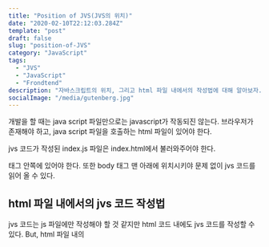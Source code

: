 ```yaml
---
title: "Position of JVS(JVS의 위치)"
date: "2020-02-10T22:12:03.284Z"
template: "post"
draft: false
slug: "position-of-JVS"
category: "JavaScript"
tags:
  - "JVS"
  - "JavaScript"
  - "Frondtend"
description: "자바스크립트의 위치, 그리고 html 파일 내에서의 작성법에 대해 알아보자."
socialImage: "/media/gutenberg.jpg"
---
```


개발을 할 때는 java script 파일만으로는 javascript가 작동되진 않는다.
브라우저가 존재해야 하고, java script 파일을 호출하는 html 파일이 있어야 한다.

jvs 코드가 작성된 index.js 파일은 index.html에서 불러와주어야 한다.

<body> 태그 안쪽에 있어야 한다. 또한 body 태그 맨 아래에 위치시키야 문제 없이 jvs 코드를 읽어 올 수 있다. 

<script src="index.js"></script>


## html 파일 내에서의 jvs 코드 작성법

jvs 코드는 js 파일에만 작성해야 할 것 같지만 html 코드 내에도 jvs 코드를 작성할 수 있다.
But, html 파일 내의 <script> 태그 안에 jvs 코드를 작성해야만 한다. <script> 태그 내에 html 태그는 작성할 수 없다.

<script> 
  function sayHi() { 
    console.log('여기는 index.html파일입니다.'); 
  } 

  sayHi();
</script>

